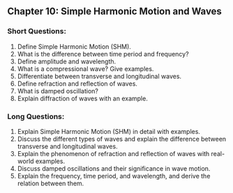 
## Chapter 10: Simple Harmonic Motion and Waves

### Short Questions:
1. Define Simple Harmonic Motion (SHM).
2. What is the difference between time period and frequency?
3. Define amplitude and wavelength.
4. What is a compressional wave? Give examples.
5. Differentiate between transverse and longitudinal waves.
6. Define refraction and reflection of waves.
7. What is damped oscillation?
8. Explain diffraction of waves with an example.

### Long Questions:
1. Explain Simple Harmonic Motion (SHM) in detail with examples.
2. Discuss the different types of waves and explain the difference between transverse and longitudinal waves.
3. Explain the phenomenon of refraction and reflection of waves with real-world examples.
4. Discuss damped oscillations and their significance in wave motion.
5. Explain the frequency, time period, and wavelength, and derive the relation between them.
